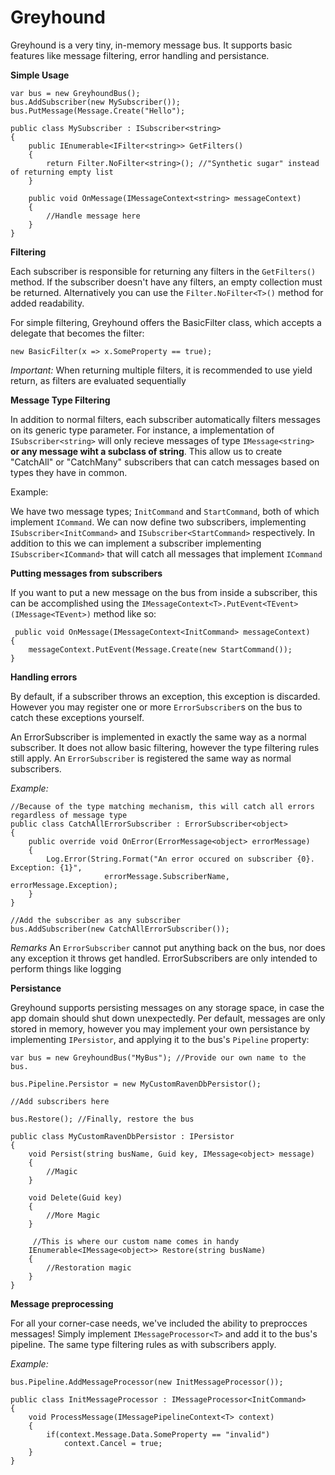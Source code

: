 Greyhound
====

Greyhound is a very tiny, in-memory message bus. It supports basic features like message filtering, error handling and persistance.

**Simple Usage**

    var bus = new GreyhoundBus();
    bus.AddSubscriber(new MySubscriber());
    bus.PutMessage(Message.Create("Hello");

    public class MySubscriber : ISubscriber<string>
    {
        public IEnumerable<IFilter<string>> GetFilters()
        {
            return Filter.NoFilter<string>(); //"Synthetic sugar" instead of returning empty list
        }

        public void OnMessage(IMessageContext<string> messageContext)
        {
            //Handle message here
        }
    }

**Filtering**

Each subscriber is responsible for returning any filters in the `GetFilters()` method.
If the subscriber doesn't have any filters, an empty collection must be returned. 
Alternatively you can use the `Filter.NoFilter<T>()` method for added readability.

For simple filtering, Greyhound offers the BasicFilter class, which accepts a delegate that
becomes the filter:

    new BasicFilter(x => x.SomeProperty == true);

_Important:_ When returning multiple filters, it is recommended to use yield return, 
as filters are evaluated sequentially

**Message Type Filtering**

In addition to normal filters, each subscriber automatically filters messages on its 
generic type parameter. For instance, a implementation of `ISubscriber<string>` will
only recieve messages of type `IMessage<string>` **or any message wiht a subclass of string**.
This allow us to create "CatchAll" or "CatchMany" subscribers that can catch messages based on
types they have in common.

Example:

We have two message types; `InitCommand` and `StartCommand`, both of which implement `ICommand`. 
We can now define two subscribers, implementing `ISubscriber<InitCommand>` and `ISubscriber<StartCommand>` 
respectively. In addition to this we can implement a subscriber implementing `ISubscriber<ICommand>` that will
catch all messages that implement `ICommand`

**Putting messages from subscribers**

If you want to put a new message on the bus from inside a subscriber, this can be accomplished using the
`IMessageContext<T>.PutEvent<TEvent>(IMessage<TEvent>)` method like so:

     public void OnMessage(IMessageContext<InitCommand> messageContext)
    {
        messageContext.PutEvent(Message.Create(new StartCommand());
    }

**Handling errors**

By default, if a subscriber throws an exception, this exception is discarded. However you may register 
one or more `ErrorSubscriber`s on the bus to catch these exceptions yourself.

An ErrorSubscriber is implemented in exactly the same way as a normal subscriber. It does not allow basic 
filtering, however the type filtering rules still apply. An `ErrorSubscriber` is registered the same way
as normal subscribers.

_Example:_

    //Because of the type matching mechanism, this will catch all errors regardless of message type
    public class CatchAllErrorSubscriber : ErrorSubscriber<object>
    {
        public override void OnError(ErrorMessage<object> errorMessage)
        {
            Log.Error(String.Format("An error occured on subscriber {0}. Exception: {1}",
                         errorMessage.SubscriberName, errorMessage.Exception);
        }
    }
    
    //Add the subscriber as any subscriber
    bus.AddSubscriber(new CatchAllErrorSubscriber());

_Remarks_
An `ErrorSubscriber` cannot put anything back on the bus, nor does any exception it throws get handled.
ErrorSubscribers are only intended to perform things like logging

**Persistance**

Greyhound supports persisting messages on any storage space, in case the app domain should shut down unexpectedly.
Per default, messages are only stored in memory, however you may implement your own persistance by implementing
`IPersistor`, and applying it to the bus's `Pipeline` property:

    var bus = new GreyhoundBus("MyBus"); //Provide our own name to the bus.
    
    bus.Pipeline.Persistor = new MyCustomRavenDbPersistor();

    //Add subscribers here

    bus.Restore(); //Finally, restore the bus

    public class MyCustomRavenDbPersistor : IPersistor
    {
        void Persist(string busName, Guid key, IMessage<object> message)
        {
            //Magic
        }

        void Delete(Guid key)
        {
            //More Magic
        }

         //This is where our custom name comes in handy   
        IEnumerable<IMessage<object>> Restore(string busName)
        {
            //Restoration magic
        }
    }

**Message preprocessing**

For all your corner-case needs, we've included the ability to preprocces messages! Simply implement
`IMessageProcessor<T>` and add it to the bus's pipeline. The same type filtering rules as with
subscribers apply.

_Example:_

    bus.Pipeline.AddMessageProcessor(new InitMessageProcessor());

    public class InitMessageProcessor : IMessageProcessor<InitCommand>
    {
        void ProcessMessage(IMessagePipelineContext<T> context)
        {
            if(context.Message.Data.SomeProperty == "invalid")
                context.Cancel = true;            
        }
    }
